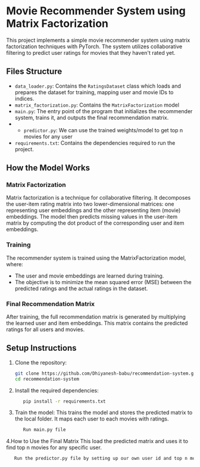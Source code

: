 # Movie Recommender System using Matrix Factorization

This project implements a simple movie recommender system using matrix factorization techniques with PyTorch. The system utilizes collaborative filtering to predict user ratings for movies that they haven't rated yet.

## Files Structure

- `data_loader.py`: Contains the `RatingsDataset` class which loads and prepares the dataset for training, mapping user and movie IDs to indices.
- `matrix_factorization.py`: Contains the `MatrixFactorization` model 
- `main.py`: The entry point of the program that initializes the recommender system, trains it, and outputs the final recommendation matrix.
- - `predictor.py`: We can use the trained weights/model to get top n movies for any user
- `requirements.txt`: Contains the dependencies required to run the project.

## How the Model Works

### Matrix Factorization

Matrix factorization is a technique for collaborative filtering. It decomposes the user-item rating matrix into two lower-dimensional matrices: one representing user embeddings and the other representing item (movie) embeddings. The model then predicts missing values in the user-item matrix by computing the dot product of the corresponding user and item embeddings.

### Training

The recommender system is trained using the MatrixFactorization model, where:

- The user and movie embeddings are learned during training.
- The objective is to minimize the mean squared error (MSE) between the predicted ratings and the actual ratings in the dataset.

### Final Recommendation Matrix

After training, the full recommendation matrix is generated by multiplying the learned user and item embeddings. This matrix contains the predicted ratings for all users and movies.


## Setup Instructions

1. Clone the repository:
   ```bash
   git clone https://github.com/Dhiyanesh-babu/recommendation-system.git
   cd recommendation-system
   ```
2. Install the required dependencies:
   ```bash
      pip install -r requirements.txt
      ```
3. Train the model:
   This trains the model and stores the predicted matrix to the local folder. It maps each user to each movies with ratings.
   ```bash
      Run main.py file
   ```
4.How to Use the Final Matrix
   This load the predicted matrix and uses it to find top n movies for any specific user.
   ```bash
      Run the predictor.py file by setting up our own user id and top n movies
   ```


